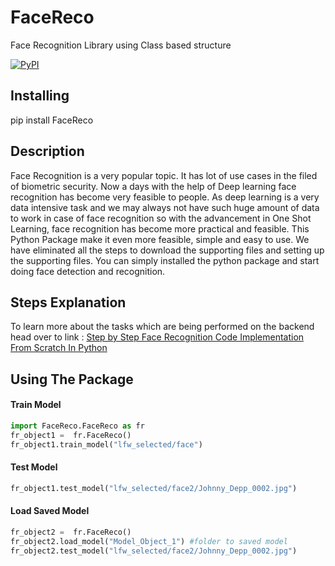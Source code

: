 # FaceReco
Face Recognition Library using Class based structure

[![PyPI](https://badge.fury.io/py/FaceReco.png)](https://pypi.org/project/FaceReco/)

## Installing
pip install FaceReco

## Description
Face Recognition is a very popular topic. It has lot of use cases in the filed of biometric security. 
Now a days with the help of Deep learning face recognition has become very feasible to people. 
As deep learning is a very data intensive task and we may always not have such huge amount of data to work in case of face recognition 
so with the advancement in One Shot Learning, face recognition has become more practical and feasible. This Python Package make it even more feasible, simple 
and easy to use. We have eliminated all the steps to download the supporting files and setting up the supporting files. You can simply installed the python package and start doing face detection and recognition.

## Steps Explanation
To learn more about the tasks which are being performed on the backend head over to link : [Step by Step Face Recognition Code Implementation From Scratch In Python](https://towardsdatascience.com/step-by-step-face-recognition-code-implementation-from-scratch-in-python-cc95fa041120)

## Using The Package

#### Train Model

```python
import FaceReco.FaceReco as fr
fr_object1 =  fr.FaceReco()
fr_object1.train_model("lfw_selected/face")
``` 

#### Test Model

```python
fr_object1.test_model("lfw_selected/face2/Johnny_Depp_0002.jpg")
``` 

#### Load Saved Model

```python
fr_object2 =  fr.FaceReco()
fr_object2.load_model("Model_Object_1") #folder to saved model
fr_object2.test_model("lfw_selected/face2/Johnny_Depp_0002.jpg")
``` 